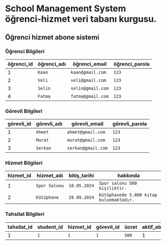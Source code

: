 # School Management System öğrenci-hizmet veri tabanı kurgusu. 
 ## Öğrenci hizmet abone sistemi

 ### Öğrenci  Bilgileri
 
| öğrenci_id   |öğrenci_adı  |öğrenci_email     |öğrenci_parola       |
|------|---------------------|-------------------|-----------------|
|1     |         `Kaan `      |`kaan@gmail.com`   |`123`          |
|2     |         `Veli `      |`veli@gmail.com`   |`123`          |
|3     |         `Selin `      |`selin@gmail.com`   |`123`          |
|4     |         `Fatma `      |`fatma@gmail.com`   |`123`          |


 ### Görevli  Bilgileri
 
| görevli_id  |görevli_adı      |görevli_email         |görevli_parola      |
|-------|----------------------|--------------------|------------------------|
|1     |         `Ahmet  `      |`ahmet@gmail.com`   |`123`          |
|2     |         `Murat  `      |`murat@gmail.com`   |`123`          |
|3     |         `Serkan  `      |`serkan@gmail.com`   |`123`          |


 ### Hizmet   Bilgileri
 
| hizmet_id    |hizmet_adı   |bitiş_tarihi |  hakkında   |
|-------|-------------------|---------------|--------------------------------|
|1     |  `Spor Salonu `    |`10.05.2024`   |`Spor salonu 500 kişiliktir.` |
|2     |  `Kütüphane `     |`28.09.2024`   |`Kütüphanede 5.000 kitap bulunmaktadır.` |

 ### Tahsilat  Bilgileri
 
| tahsilat_id  |student_id |hizmet_id| görevli_id  |ücret  |aktif_abone    |
|------|-----------------|--------|---|---------|-----------------------------|
|1     |         `1 `      |`1`            |`1`   |`500`      |1

